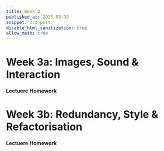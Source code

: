 ```yaml
---
title: Week 3
published_at: 2025-03-30
snippet: 3rd post.
disable_html_sanitization: true
allow_math: true
---
```


# Week 3a: Images, Sound & Interaction
**Lectuere** 
**Homework**
# Week 3b: Redundancy, Style & Refactorisation
**Lectuere**
**Homework**